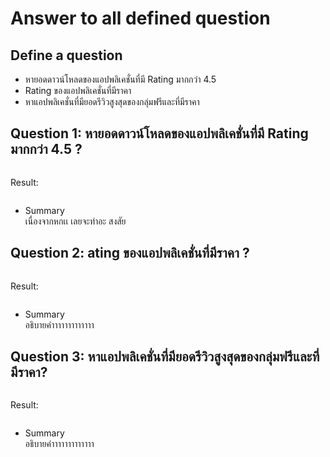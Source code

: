 # Answer to all defined question
## Define a question
- หายอดดาวน์โหลดของแอปพลิเคชั่นที่มี Rating มากกว่า 4.5
- Rating ของแอปพลิเคชั่นที่มีราคา
- หาแอปพลิเคชั่นที่มียอดรีวิวสูงสุดของกลุ่มฟรีและที่มีราคา

## Question 1: หายอดดาวน์โหลดของแอปพลิเคชั่นที่มี Rating มากกว่า 4.5 ?
```

```
Result:

```
```
- Summary <br>
เนื่องจากหกเเ เลยจะทำอะ สงสัย
## Question 2: ating ของแอปพลิเคชั่นที่มีราคา ?
```

```
Result:

```
```
- Summary <br>
อธิบายค่าาาาาาาาาาาาา
## Question 3: หาแอปพลิเคชั่นที่มียอดรีวิวสูงสุดของกลุ่มฟรีและที่มีราคา?
```

```
Result:

```
```
- Summary <br>
อธิบายค่าาาาาาาาาาาาา

